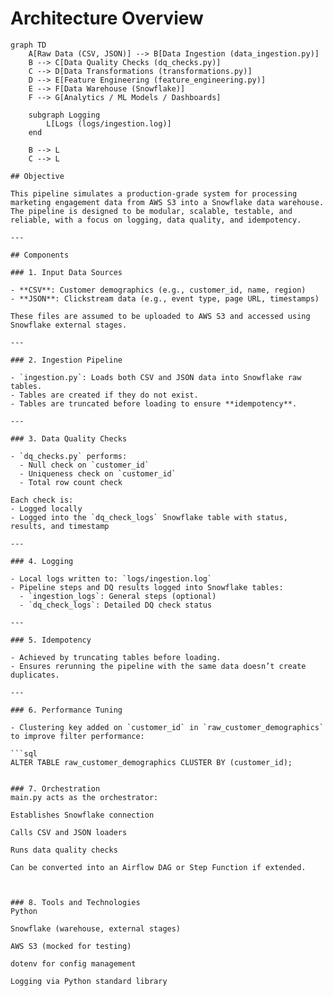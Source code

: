 # Architecture Overview
```mermaid
graph TD
    A[Raw Data (CSV, JSON)] --> B[Data Ingestion (data_ingestion.py)]
    B --> C[Data Quality Checks (dq_checks.py)]
    C --> D[Data Transformations (transformations.py)]
    D --> E[Feature Engineering (feature_engineering.py)]
    E --> F[Data Warehouse (Snowflake)]
    F --> G[Analytics / ML Models / Dashboards]

    subgraph Logging
        L[Logs (logs/ingestion.log)]
    end

    B --> L
    C --> L

## Objective

This pipeline simulates a production-grade system for processing marketing engagement data from AWS S3 into a Snowflake data warehouse. The pipeline is designed to be modular, scalable, testable, and reliable, with a focus on logging, data quality, and idempotency.

---

## Components

### 1. Input Data Sources

- **CSV**: Customer demographics (e.g., customer_id, name, region)
- **JSON**: Clickstream data (e.g., event type, page URL, timestamps)

These files are assumed to be uploaded to AWS S3 and accessed using Snowflake external stages.

---

### 2. Ingestion Pipeline

- `ingestion.py`: Loads both CSV and JSON data into Snowflake raw tables.
- Tables are created if they do not exist.
- Tables are truncated before loading to ensure **idempotency**.

---

### 3. Data Quality Checks

- `dq_checks.py` performs:
  - Null check on `customer_id`
  - Uniqueness check on `customer_id`
  - Total row count check

Each check is:
- Logged locally
- Logged into the `dq_check_logs` Snowflake table with status, results, and timestamp

---

### 4. Logging

- Local logs written to: `logs/ingestion.log`
- Pipeline steps and DQ results logged into Snowflake tables:
  - `ingestion_logs`: General steps (optional)
  - `dq_check_logs`: Detailed DQ check status

---

### 5. Idempotency

- Achieved by truncating tables before loading.
- Ensures rerunning the pipeline with the same data doesn’t create duplicates.

---

### 6. Performance Tuning

- Clustering key added on `customer_id` in `raw_customer_demographics` to improve filter performance:

```sql
ALTER TABLE raw_customer_demographics CLUSTER BY (customer_id);


### 7. Orchestration
main.py acts as the orchestrator:

Establishes Snowflake connection

Calls CSV and JSON loaders

Runs data quality checks

Can be converted into an Airflow DAG or Step Function if extended.



### 8. Tools and Technologies
Python

Snowflake (warehouse, external stages)

AWS S3 (mocked for testing)

dotenv for config management

Logging via Python standard library
